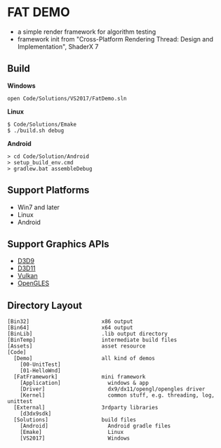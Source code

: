 # FAT DEMO

 * a simple render framework for algorithm testing
 * framework init from "Cross-Platform Rendering Thread: Design and Implementation", ShaderX 7


## Build

**Windows**

```
open Code/Solutions/VS2017/FatDemo.sln
```

**Linux**

```
$ Code/Solutions/Emake
$ ./build.sh debug
```

**Android**

```
> cd Code/Solution/Android
> setup_build_env.cmd
> gradlew.bat assembleDebug
```


## Support Platforms

 * Win7 and later
 * Linux
 * Android


## Support Graphics APIs

 * [D3D9][1]
 * [D3D11][2]
 * [Vulkan][3]
 * [OpenGLES][4]


## Directory Layout

```
[Bin32]                       x86 output
[Bin64]                       x64 output
[BinLib]                      .lib output directory
[BinTemp]                     intermediate build files
[Assets]                      asset resource
[Code]
  [Demo]                      all kind of demos
    [00-UnitTest]
    [01-HelloWnd]
  [FatFramework]              mini framework
    [Application]               windows & app
    [Driver]                    dx9/dx11/opengl/opengles driver
    [Kernel]                    common stuff, e.g. threading, log, unittest
  [External]                  3rdparty libraries
    [d3dx9sdk]
  [Solutions]                 build files
    [Android]                   Android gradle files
    [Emake]                     Linux
    [VS2017]                    Windows
```


[1]:https://docs.microsoft.com/en-us/windows/win32/direct3d9/dx9-graphics
[2]:https://docs.microsoft.com/en-us/windows/win32/direct3d11/atoc-dx-graphics-direct3d-11
[3]:https://www.khronos.org/vulkan/
[4]:https://www.khronos.org/opengles/
